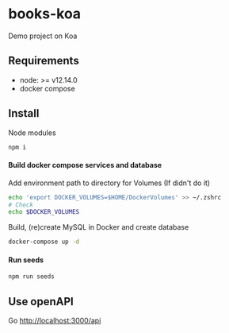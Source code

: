 # books-koa
Demo project on Koa

## Requirements

- node: >= v12.14.0
- docker compose


## Install

Node modules
```bash
npm i
```

#### Build docker compose services and database
Add environment path to directory for Volumes (If didn't do it)
```bash
echo 'export DOCKER_VOLUMES=$HOME/DockerVolumes' >> ~/.zshrc
# Check
echo $DOCKER_VOLUMES
```

Build, (re)create MySQL in Docker and create database
```bash
docker-compose up -d
```

#### Run seeds
```bash
npm run seeds
```

## Use openAPI
Go
[http://localhost:3000/api](http://localhost:3000/api)

